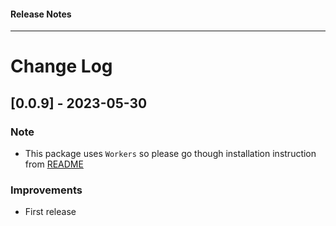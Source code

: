 <h4 class="margin-btm-8">Release Notes</h4>
<hr class="margin-btm-32" />

# Change Log

## [0.0.9] - 2023-05-30

### Note
- This package uses `Workers` so please go though installation instruction from [README](https://github.com/cldcvr/flow-core/blob/main/packages/flow-code-editor/README.md)
### Improvements

- First release